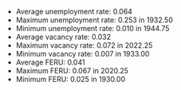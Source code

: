 
* Average unemployment rate: 0.064 
* Maximum unemployment rate: 0.253 in 1932.50 
* Minimum unemployment rate: 0.010 in 1944.75 
* Average vacancy rate: 0.032 
* Maximum vacancy rate: 0.072 in 2022.25 
* Minimum vacancy rate: 0.007 in 1933.00 
* Average FERU: 0.041 
* Maximum FERU: 0.067 in 2020.25 
* Minimum FERU: 0.025 in 1930.00 

